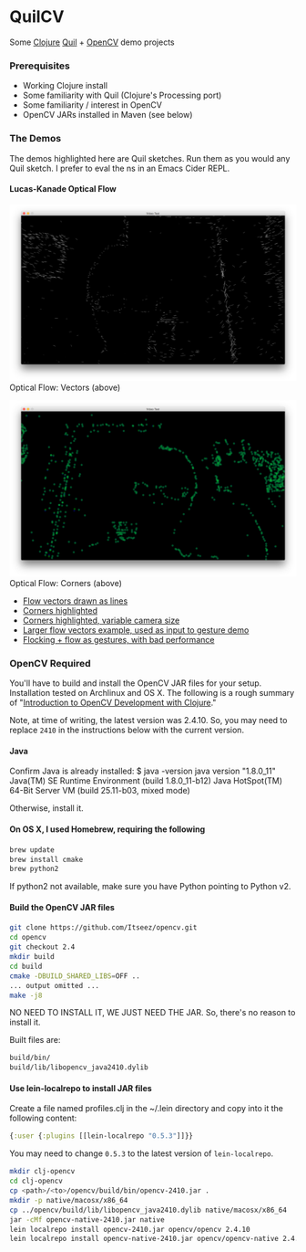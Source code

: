 QuilCV
======

Some [Clojure](http://clojure.org) [Quil](https://github.com/quil/quil) + [OpenCV](http://opencv.org) demo projects

### Prerequisites
- Working Clojure install
- Some familiarity with Quil (Clojure's Processing port)
- Some familiarity / interest in OpenCV
- OpenCV JARs installed in Maven (see below)

### The Demos

The demos highlighted here are Quil sketches. Run them as you would any Quil sketch. I prefer to eval the ns in an Emacs Cider REPL.

#### Lucas-Kanade Optical Flow

![Flow Vectors](https://raw.githubusercontent.com/PasDeChocolat/QuilCV/master/OpticalFlow/LucasKanade/pics/optical-flow-vectors.png "Flow Vectors")
Optical Flow: Vectors (above)

![Flow Corners](https://raw.githubusercontent.com/PasDeChocolat/QuilCV/master/OpticalFlow/LucasKanade/pics/optical-flow-corners.png "Flow Corners")
Optical Flow: Corners (above)

- [Flow vectors drawn as lines](https://github.com/PasDeChocolat/QuilCV/blob/master/OpticalFlow/LucasKanade/src/videotest/flow_only.clj)
- [Corners highlighted](https://github.com/PasDeChocolat/QuilCV/blob/master/OpticalFlow/LucasKanade/src/videotest/optical_flow_crit.clj)
- [Corners highlighted, variable camera size](https://github.com/PasDeChocolat/QuilCV/blob/master/OpticalFlow/LucasKanade/src/videotest/opti_flow_vari_cam.clj)
- [Larger flow vectors example, used as input to gesture demo](https://github.com/PasDeChocolat/QuilCV/blob/master/OpticalFlow/LucasKanade/src/videotest/basic_mover/core.clj)
- [Flocking + flow as gestures, with bad performance](https://github.com/PasDeChocolat/QuilCV/blob/master/OpticalFlow/LucasKanade/src/videotest/basic_mover/mover_core.clj)

### OpenCV Required

You'll have to build and install the OpenCV JAR files for your setup. Installation tested on Archlinux and OS X. The following is a rough summary of "[Introduction to OpenCV Development with Clojure](http://docs.opencv.org/doc/tutorials/introduction/clojure_dev_intro/clojure_dev_intro.html#clojure-dev-intro)."

Note, at time of writing, the latest version was 2.4.10. So, you may need to replace `2410` in the instructions below with the current version.

#### Java
Confirm Java is already installed:
$ java -version
java version "1.8.0_11"
Java(TM) SE Runtime Environment (build 1.8.0_11-b12)
Java HotSpot(TM) 64-Bit Server VM (build 25.11-b03, mixed mode)

Otherwise, install it.

#### On OS X, I used Homebrew, requiring the following

```` bash
brew update
brew install cmake
brew python2
````

If python2 not available, make sure you have Python pointing to Python v2.

#### Build the OpenCV JAR files

```` bash
git clone https://github.com/Itseez/opencv.git
cd opencv
git checkout 2.4
mkdir build
cd build
cmake -DBUILD_SHARED_LIBS=OFF ..
... output omitted ...
make -j8
````

NO NEED TO INSTALL IT, WE JUST NEED THE JAR. So, there's no reason to install it.

Built files are:
```` bash
build/bin/     
build/lib/libopencv_java2410.dylib
````

#### Use lein-localrepo to install JAR files

Create a file named profiles.clj in the ~/.lein directory and copy into it the following content:
```` clojure
{:user {:plugins [[lein-localrepo "0.5.3"]]}}
````

You may need to change `0.5.3` to the latest version of `lein-localrepo`.

```` bash
mkdir clj-opencv
cd clj-opencv
cp <path>/<to>/opencv/build/bin/opencv-2410.jar .
mkdir -p native/macosx/x86_64
cp ../opencv/build/lib/libopencv_java2410.dylib native/macosx/x86_64
jar -cMf opencv-native-2410.jar native
lein localrepo install opencv-2410.jar opencv/opencv 2.4.10
lein localrepo install opencv-native-2410.jar opencv/opencv-native 2.4.10
````